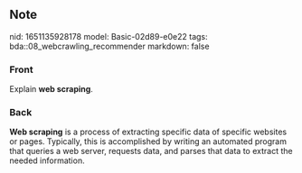 ## Note
nid: 1651135928178
model: Basic-02d89-e0e22
tags: bda::08_webcrawling_recommender
markdown: false

### Front
Explain <b>web scraping</b>.

### Back
<b>Web scraping</b> is a process of extracting specific data of
specific websites or pages. Typically, this is accomplished by
writing an automated program that queries a web server, requests
data, and parses that data to extract the needed information.
